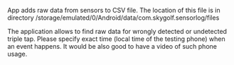 App adds raw data from sensors to CSV file.
The location of this file is in directory /storage/emulated/0/Android/data/com.skygolf.sensorlog/files

The application allows to find raw data for wrongly detected or undetected triple tap.
Please specify exact time (local time of the testing phone) when an event happens. It would be also good to have a video of such phone usage.